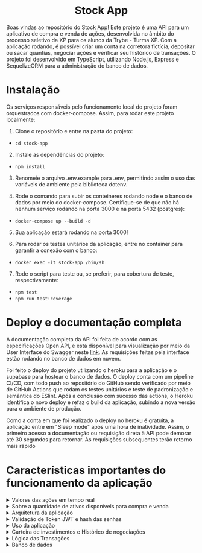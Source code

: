 <h1 align="center">
  Stock App
  <br>
</h1>

Boas vindas ao repositório do Stock App! Este projeto é uma API para um aplicativo de compra e venda de ações, desenvolvida no âmbito do processo seletivo da XP para os alunos da Trybe - Turma XP. Com a aplicação rodando, é possível criar um conta na corretora fictícia, depositar ou sacar quantias, negociar ações e verificar seu histórico de transações. O projeto foi desenvolvido em TypeScript, utilizando Node.js, Express e SequelizeORM para a administração do banco de dados.  

# Instalação

Os serviços responsáveis pelo funcionamento local do projeto foram orquestrados com docker-compose. Assim, para rodar este projeto localmente:

1. Clone o repositório e entre na pasta do projeto:
  - `cd stock-app`

2. Instale as dependências do projeto:

  - `npm install`

3. Renomeie o arquivo .env.example para .env, permitindo assim o uso das variáveis de ambiente pela biblioteca dotenv.

4. Rode o comando para subir os conteineres rodando node e o banco de dados por meio do docker-compose. Certifique-se de que não há nenhum serviço rodando na porta 3000 e na porta 5432 (postgres):

  - `docker-compose up --build -d`

5. Sua aplicação estará rodando na porta 3000!


6. Para rodar os testes unitários da aplicação, entre no container para garantir a conexão com o banco:

  - `docker exec -it stock-app /bin/sh`

7. Rode o script para teste ou, se preferir, para cobertura de teste, respectivamente:

- `npm test`
- `npm run test:coverage`


# Deploy e documentação completa

A documentação completa da API foi feita de acordo com as especificações Open API, e está disponível para visualização por meio da User Interface do Swagger neste [link](https://andrewerk-stock-app.herokuapp.com/docs/). As requisições feitas pela interface estão rodando no banco de dados em nuvem.

Foi feito o deploy do projeto utilizando o heroku para a aplicação e o supabase para hostear o banco de dados. O deploy conta com um pipeline CI/CD, com todo push ao repositório do GitHub sendo verificado por meio de GitHub Actions que rodam os testes unitários e teste de padronização e semântica do ESlint. Após a conclusão com sucesso das actions, o Heroku identifica o novo deploy e refaz o build da aplicação, subindo a nova versão para o ambiente de produção.

Como a conta em que foi realizado o deploy no heroku é gratuita, a aplicação entre em "Sleep mode" após uma hora de inatividade. Assim, o primeiro acesso a documentação ou requisição direta à API pode demorar até 30 segundos para retornar. As requisições subsequentes terão retorno mais rápido

# Características importantes do funcionamento da aplicação

<details>
  <summary>Valores das ações em tempo real</summary><br />

O sistema consome uma API externa, o [Finnhub](https://finnhub.io/), para obter os valores atualizados das ações. Assim, duas variáveis de ambiente são importantes para essa configuração. A variável API_TOKEN é um token pessoal gratuíto, feito apenas para o contexto desse projeto, e está sendo disponibilizada aqui para permitir o teste da aplicação. No entanto, ressalta-se que disponibilizar esse tipo de informação em um repositório público não é uma boa prática e está sendo feito apenas por ser a única opção de manter o funcionamento apropriado da aplicação.

A outra variável importante é a EXTERNAL_API. no arquivo de exemplo .env ela vai configurada como "true", o que significa que o sistema estará consumindo informações da API externa. Caso ocorra algum problema com a API externa, os endpoints do tipo GET para /stocks não irão retornar o currentValue da ação. Nesse caso, para ser possível testar a aplicação, a variável EXTERNAL_API deverá ser trocada para "false" e o projeto irá utilizar um arquivo de backup para manter o sistema em funcionamento. Nesse caso, as únicas ações que poderão ser pesquisadas ou compradas são as que constam no arquivo "/utils/mainStocks".
</details>

<details>
  <summary>Sobre a quantidade de ativos disponíveis para compra e venda</summary><br />

Como não foi disponibilizada um banco ou API específica para a realização deste projeto, foi feito um metodo simples de randomização da quantidade de ações disponíveis na corretora para a venda. Este método, disponível no arquivo /src/utils/randomQuantity.ts e chamado pela camada de serviços "StockService".

A randomização de quantidade de ativos de uma ação em específica é realizada apenas uma vez depois do banco ser inicializado, no momento em que esta ação é passada como parâmetro para o método getStock pela primeira vez (este método é chamado quando uma ação é pesquisada ou comprada). As próximas vezes em que este método  for chamado com a mesma ação, ele não irá sobrescrever a quantidade de ativos gerada e inserida no banco de dados anteriormente. Ou seja, uma vez que a aplicação é inicializada com o banco resetado e a ação da XP é pesquisada por meio do endpoint /stocks, se for gerado um número aleatório de 100 ativos da XP, essa será a quantidade que poderá ser negociada.
</details>

<details>
  <summary>Arquitetura da aplicação</summary><br />

A API foi construída utilizando a arquitetura MSC - Model, Service e Controller. 

A camada de controller é reponsável por receber a requisição dos routers, extrair as informações que vem com a requisição (parâmetros e corpo da requisição), chamar os métodos da camada de service com os parâmetros recebidos, e retornar a resposta aos routers.

A camada de service é resposável por solicitar as informações do banco de dados e pela validação e aplicação das regras de negócio. Por exemplo, um cliente não pode comprar uma ação se não tiver dinheiro em conta suficiente ou se a corretora não tiver ações disponíveis. Assim, a camada de service irá gerar uma exceção que será retornada na requisição com o motivo de ter sido gerada. A camda de service também é responsável por solicitar informações para a API externa utilizada (arquivo stockApiService)

Por fim, a camada de Model é responsável pela administração do banco de dados. Para este projeto, foi utilizado o Sequelize, ORM de Node.js para o gerenciamento de bancos de dados relacionais, como o Postgres e o SQL. A configuração deste projeto utiliza o postgres, que pode ser hosteado gratuitamente pelo [Supabase](https://supabase.com/) em nuvem.

Em cada camada existem arquivos responsáveis pelo "eixo" do sistema: users, login, conta(account), carteira de investimentos(investmentPortfoli0), histórico de transações(trade) e ações (stocks).

O Projeto também possui middlewares, que avaliam as requisições antes de chegar nos controladores. Os middlewares têm a função de:  validar o corpo das requisições com a biblioteca [Joi](https://joi.dev/api/) e gerar exceções, caso necessário; manipulação de erros e exceções, tanto geradas propositalmente quanto do sistema; validação do token enviado na requisição.


</details>

<details>
  <summary>Validação de Token JWT e hash das senhas</summary><br />

O projeto utiliza, para autorizar requisições, o Token JWT. A biblioteca permite que seja gerado um token, que envia em seu payload informações pré selecionadas. Nesse caso, o payload do corpo carrega o id da pessoa usuária e o email. Esse token é expirado 50 minutos após ser gerado, durante login ou quando um usuário é criado no sistema. Todas as rotas, exceto a de login e criar usuário, necessitam que seja enviado um token para ser autorizada e também para passar ao backend as informações de qual pessoa usuária está realizando a requisição.

Além do token JWT, a senha cadastrada pela pessoa usuária passar por um algorítmo de Hash antes de ser armazenada no banco de dados. Esse algorítmo, proveniente da biblioteca bcrypt, é aplicado no UserModel e verificado quando a pessoa usuária faz login na camada de loginService.
</details>

<details>
  <summary>Uso da aplicação</summary><br />

Com o intuito de melhorar a usabilidade do sistema e facilitar as requisições de um possível frontend à aplicação, algumas alterações foram feitas na estrutura do corpo das requisições. 

O desafio solicitava inicialmente que fosse enviado no corpo das requisições do tipo post o código do usuário, na compra e venda de ações. Ao invés de enviar essa informação pelo body da requisição, essa informação está sendo enviada no payload do token. Assim, a informação é enviada criptografada e melhora o uso da aplicação.

Outra alteração foi a do código do ativo. Essa informação consta no sistema como Symbol, e equivale o símbolo oficial da ação. Por exemplo, o símbolo de ações da Apple é "AAPL". Assim, as ações são identificadas no banco de dados e requisições por este símbolo, para facilitar a pesquisa da pessoa usuária com um termo padronizado mundialmente e não exclusivo do sistema. Como consequência, o código do ativo solicitado inicilamente como um integer é uma string neste sistema.

</details>

<details>
  <summary>Carteira de investimentos e Histórico de negociações</summary><br />


O funcionamento da carteira de investimentos dos usuários está baseada nos arquivos do tipo InvestmentPortfolio. Para cada ação que uma pessoa usuária tiver, independente do numero de ativos, haverá um "id". Por exemplo, na carteira de investimentos de uma pessoa usuária pode ter ações da Aaple, com 50 ativos e "id" igual a 1, e ações da XP, com 50 ativos e "id" 2, enquanto outra pessoa usuária pode ter 40 ativos da Aaple e o "id" igual a 3. Ou seja, este id identifica a combinação pessoa usuária com ação específica. É importante não confundir esse "id" com o código do ativo mencionado na especificação do desafio, uma vez que este é substituido pela variável "symbol". 

Toda negociação de ativos fica registrada no banco de dados, identificado por um id da transação. Este registro mantém a quantidade negociada, o valor da ação no momento da negociação, o tipo de negociação (compra ou venda), data, e o "portfolioId" (identificação da ação na carteira de investimentos da pessoa usuária).

</details>

<details>
  <summary>Lógica das Transações</summary><br />


Quando é solicitada a compra de uma ação, a seguinte sequência de ações ocorre:

1 - A função getStock do stockApiService é chamada para a consulta do valor atual da ação na API externa;

2 - É inicializada uma Transaction do sequelize: tudo que ocorrer no escopo dessa transação será desfeito caso alguma das funções chamadas lance alguma exceção;

3 - Dentro da transaction: tenta realizar uma operação de saque da conta. Se não houver a quantia suficiente, lançará uma exceção;

4 - Dentro da transaction: tenta retirar esses ativos da corretora. Se a corretora não possuir ativos suficiente, lançará uma exceção;

5 - Dentro da transaction: atualiza o numero de ativos ou cria um novo registro na carteira de investimentos;

6 - Se nenhum erro for lançado dentro da transaction, é feito o "commit" das alterações no banco de dados;

7 - Por fim, é registrada a movimentação na tabela de negociações (TradeModel)

</details>

<details>
  <summary>Banco de dados</summary><br />


O Diagrama Entidade Relacionamento na sequência ilustra a estrutura do banco de dados da aplicação.

<img src="./er-diagram.png" alt="Diagrama Entidade Relacionamento" width="200">

</details>
